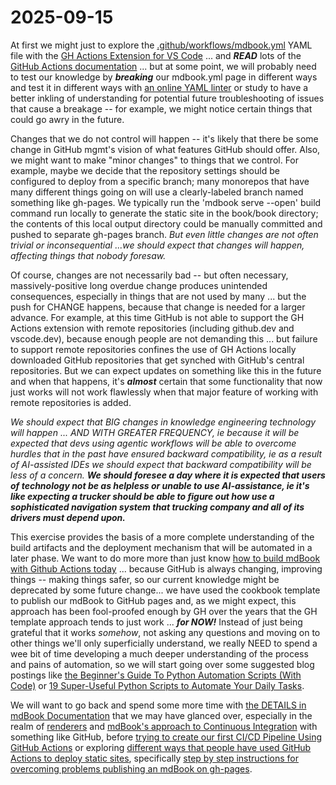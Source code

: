 # 2025-09-15

At first we might just to explore the [.github/workflows/mdbook.yml](https://github.com/AncientGuy/PKM/blob/main/.github/workflows/mdbook.yml) YAML file with the [GH Actions Extension for VS Code](https://github.com/github/vscode-github-actions) ...  and ***READ*** lots of the [GitHub Actions documentation](https://docs.github.com/en/actions) ... but at some point, we will probably need to test our knowledge by ***breaking*** our mdbook.yml page in different ways and test it in different ways with [an online YAML linter](https://www.yamllint.com/) or study  to have a better inkling of understanding for potential future troubleshooting of issues that cause a breakage -- for example, we might notice certain things that could go awry in the future.

Changes that we do not control will happen -- it's likely that there be some change in GitHub mgmt's vision of what features GitHub should offer. Also, we might want to make "minor changes" to things that we control. For example, maybe we decide that the repository settings should be configured to deploy from a specific branch; many monorepos that have many different things going on will use a clearly-labeled branch named something like gh-pages. We typically run the 'mdbook serve --open' build command run locally to generate the static site in the book/book directory; the contents of this local output directory could be manually committed and pushed to separate gh-pages branch. *But even little changes are not often trivial or inconsequential ...we should expect that changes will happen, affecting things that nobody foresaw.*

Of course, changes are not necessarily bad -- but often necessary, massively-positive long overdue change produces unintended consequences, especially in things that are not used by many ... but the push for CHANGE happens, because that change is needed for a larger advance. For example, at this time GitHub is not able to support the GH Actions extension with remote repositories (including github.dev and vscode.dev), because enough people are not demanding this ... but failure to support remote repositories confines the use of GH Actions locally downloaded GitHub repositories that get synched with GitHub's central repositories. But we can expect updates on something like this in the future and when that happens, it's ***almost*** certain that some functionality that now just works will not work flawlessly when that major feature of working with remote repositories is added.

*We should expect that BIG changes in knowledge engineering technology will happen ... AND WITH GREATER FREQUENCY, ie because it will be expected that devs using agentic workflows will be able to overcome hurdles that in the past have ensured backward compatibility, ie as a result of AI-assisted IDEs we should expect that backward compatibility will be less of a concern.* ***We should foresee a day where it is expected that users of technology not be as helpless or unable to use AI-assistance, ie it's like expecting a trucker should be able to figure out how use a sophisticated navigation system that trucking company and all of its drivers must depend upon.*** 

This exercise provides the basis of a more complete understanding of the build artifacts and the deployment mechanism that will be automated in a later phase. We want to do more more than just know [how to build mdBook with Github Actions today](https://levelup.gitconnected.com/how-to-build-mdbook-with-github-actions-eb9899e55d7e) ... because GitHub is always changing, improving things -- making things safer, so our current knowledge might be deprecated by some future change... we have used the cookbook template to publish our mdBook to GitHub pages and, as we might expect, this approach has been fool-proofed enough by GH over the years that the GH template approach tends to just work ... ***for NOW!*** Instead of just being grateful that it works *somehow*, not asking any questions and moving on to other things we'll only superficially understand, we really NEED to spend a wee bit of time developing a much deeper understanding of the process and pains of automation, so we will start going over some suggested blog postings like [the Beginner's Guide To Python Automation Scripts (With Code)](https://zerotomastery.io/blog/python-automation-scripts-beginners-guide/) or [19 Super-Useful Python Scripts to Automate Your Daily Tasks](https://www.index.dev/blog/python-automation-scripts).

We will want to go back and spend some more time with [the DETAILS in mdBook Documentation](https://rust-lang.github.io/mdBook/) that we may have glanced over, especially in the realm of [renderers](https://rust-lang.github.io/mdBook/format/configuration/renderers.html) and [mdBook's approach to Continuous Integration](https://rust-lang.github.io/mdBook/continuous-integration.html) with something like GitHub, before [trying to create our first CI/CD Pipeline Using GitHub Actions](https://brandonkindred.medium.com/creating-your-first-ci-cd-pipeline-using-github-actions-81c668008582) or exploring [different ways that people have used GitHub Actions to deploy static sites](https://github.com/peaceiris/actions-gh-pages), specifically [step by step instructions for overcoming problems publishing an mdBook on gh-pages](https://github.com/rust-lang/mdBook/issues/1803).